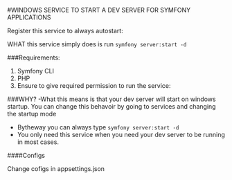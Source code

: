 #WINDOWS SERVICE TO START A DEV SERVER FOR SYMFONY APPLICATIONS

Register this service to always autostart:

WHAT this service simply does is run   ```symfony server:start -d```

###Requirements:

1. Symfony CLI
2. PHP 
3. Ensure to give required permission to run the service:


###WHY?
-What this means is that your dev server will start on windows startup. You can change this behavoir by going to services and changing the startup mode
- Bytheway you can always type ```symfony server:start -d``` 
- You only need this service when you need your dev server to be running in most cases.

####Configs

Change cofigs in appsettings.json

